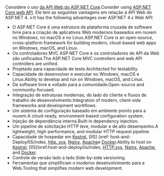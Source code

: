 <span data-ttu-id="f7985-101">Considere o uso [da API Web do ASP.NET Core](/aspnet/core/web-api).</span><span class="sxs-lookup"><span data-stu-id="f7985-101">Consider using [ASP.NET Core web API](/aspnet/core/web-api).</span></span> <span data-ttu-id="f7985-102">Ele tem as seguintes vantagens em relação à API Web do ASP.NET 4. x:</span><span class="sxs-lookup"><span data-stu-id="f7985-102">It has the following advantages over ASP.NET 4.x Web API:</span></span>

* <span data-ttu-id="f7985-103">O ASP.NET Core é uma estrutura de plataforma cruzada de software livre para a criação de aplicativos Web modernos baseados em nuvem no Windows, no macOS e no Linux.</span><span class="sxs-lookup"><span data-stu-id="f7985-103">ASP.NET Core is an open-source, cross-platform framework for building modern, cloud-based web apps on Windows, macOS, and Linux.</span></span>
* <span data-ttu-id="f7985-104">Os controladores MVC ASP.NET Core e os controladores de API da Web são unificados.</span><span class="sxs-lookup"><span data-stu-id="f7985-104">The ASP.NET Core MVC controllers and web API controllers are unified.</span></span>
* <span data-ttu-id="f7985-105">Projetado para capacidade de teste.</span><span class="sxs-lookup"><span data-stu-id="f7985-105">Architected for testability.</span></span>
* <span data-ttu-id="f7985-106">Capacidade de desenvolver e executar no Windows, macOS e Linux.</span><span class="sxs-lookup"><span data-stu-id="f7985-106">Ability to develop and run on Windows, macOS, and Linux.</span></span>
* <span data-ttu-id="f7985-107">De software livre e voltado para a comunidade.</span><span class="sxs-lookup"><span data-stu-id="f7985-107">Open-source and community-focused.</span></span>
* <span data-ttu-id="f7985-108">Integração de estruturas modernas, do lado do cliente e fluxos de trabalho de desenvolvimento.</span><span class="sxs-lookup"><span data-stu-id="f7985-108">Integration of modern, client-side frameworks and development workflows.</span></span>
* <span data-ttu-id="f7985-109">Um sistema de configuração baseado em ambiente pronto para a nuvem.</span><span class="sxs-lookup"><span data-stu-id="f7985-109">A cloud-ready, environment-based configuration system.</span></span>
* <span data-ttu-id="f7985-110">Injeção de dependência interna.</span><span class="sxs-lookup"><span data-stu-id="f7985-110">Built-in dependency injection.</span></span>
* <span data-ttu-id="f7985-111">Um pipeline de solicitação HTTP leve, modular e de alto desempenho.</span><span class="sxs-lookup"><span data-stu-id="f7985-111">A lightweight, high-performance, and modular HTTP request pipeline.</span></span>
* <span data-ttu-id="f7985-112">Capacidade de hospedar em [Kestrel](/aspnet/core/fundamentals/servers/kestrel), [IIS] (xref: host-and-Deploy/IIS/index, [http. sys](xref:fundamentals/servers/httpsys), [Nginx](xref:host-and-deploy/linux-nginx), [Apache](xref:host-and-deploy/linux-apache)e [Docker](xref:host-and-deploy/docker/index).</span><span class="sxs-lookup"><span data-stu-id="f7985-112">Ability to host on [Kestrel](/aspnet/core/fundamentals/servers/kestrel), [IIS](xref:host-and-deploy/iis/index, [HTTP.sys](xref:fundamentals/servers/httpsys), [Nginx](xref:host-and-deploy/linux-nginx), [Apache](xref:host-and-deploy/linux-apache), and [Docker](xref:host-and-deploy/docker/index).</span></span>
* <span data-ttu-id="f7985-113">Controle de versão lado a lado.</span><span class="sxs-lookup"><span data-stu-id="f7985-113">Side-by-side versioning.</span></span>
* <span data-ttu-id="f7985-114">Ferramentas que simplificam o moderno desenvolvimento para a Web.</span><span class="sxs-lookup"><span data-stu-id="f7985-114">Tooling that simplifies modern web development.</span></span>
